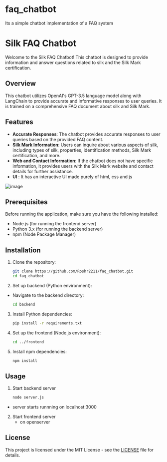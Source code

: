 # faq_chatbot
Its a simple chatbot implementation of a FAQ system 

# Silk FAQ Chatbot

Welcome to the Silk FAQ Chatbot! This chatbot is designed to provide information and answer questions related to silk and the Silk Mark certification.

## Overview

This chatbot utilizes OpenAI's GPT-3.5 language model along with LangChain to provide accurate and informative responses to user queries. It is trained on a comprehensive FAQ document about silk and Silk Mark.

## Features

- **Accurate Responses**: The chatbot provides accurate responses to user queries based on the provided FAQ content.
- **Silk Mark Information**: Users can inquire about various aspects of silk, including types of silk, properties, identification methods, Silk Mark certification, and more.
- **Web and Contact Information**: If the chatbot does not have specific information, it provides users with the Silk Mark website and contact details for further assistance.
- **UI** : It has an interactive UI made purely of html, css and js

![image](https://github.com/Roshr2211/faq_chatbot/assets/136987759/ad0b142a-393a-4975-a645-6550a4c1d486)

## Prerequisites

Before running the application, make sure you have the following installed:

- Node.js (for running the frontend server)
- Python 3.x (for running the backend server)
- npm (Node Package Manager)

 ## Installation

1. Clone the repository:

   ```bash
   git clone https://github.com/Roshr2211/faq_chatbot.git
   cd faq_chatbot
  2. Set up backend (Python environment):
- Navigate to the backend directory:
  ```bash
  cd backend  
3. Install Python dependencies:
   ```bash
   pip install -r requirements.txt  
   
4. Set up the frontend (Node.js environment):
   ```bash
   cd ../frontend

5. Install npm dependencies:
   ```bash
   npm install
 ## Usage
 1. Start backend server
    ```bash
    node server.js
   - server starts runnning on localhost:3000
     
 2. Start frontend server
    - on openserver

## License

This project is licensed under the MIT License - see the [LICENSE](LICENSE) file for details.
